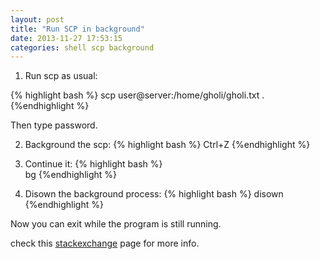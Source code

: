 ```yaml
---
layout: post
title: "Run SCP in background"
date: 2013-11-27 17:53:15
categories: shell scp background
---
```


1. Run scp as usual:

  {% highlight bash %}
  scp user@server:/home/gholi/gholi.txt .
  {%endhighlight %}

Then type password.

2. Background the scp: 
  {% highlight bash %}
  Ctrl+Z
  {%endhighlight %}

3. Continue it: 
  {% highlight bash %}  
  bg
  {%endhighlight %}

4. Disown the background process:
  {% highlight bash %}
  disown
  {%endhighlight %}


Now you can exit while the program is still running.

check this [stackexchange][stack] page for more info.

[stack]: http://unix.stackexchange.com/questions/65116/does-a-scp-transfer-close-when-i-close-the-shell

